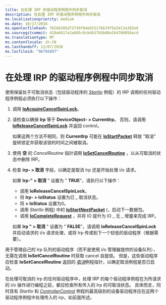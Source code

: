 ```yaml
---
title: 在处理 IRP 的驱动程序例程中同步取消
description: 在处理 IRP 的驱动程序例程中同步取消
ms.localizationpriority: medium
ms.date: 10/17/2018
ms.openlocfilehash: f6584305d73749f0deb53176b74f5e5413a383ed
ms.sourcegitcommit: 418e6617e2a695c9cb4b37b5b60e264760858acd
ms.translationtype: MT
ms.contentlocale: zh-CN
ms.lasthandoff: 12/07/2020
ms.locfileid: "96792697"
---
```

# <a name="synchronizing-cancellation-in-driver-routines-that-process-irps"></a>在处理 IRP 的驱动程序例程中同步取消





使用保留处于可取消状态（包括驱动程序的 [*StartIo*](/windows-hardware/drivers/ddi/wdm/nc-wdm-driver_startio) 例程）的 IRP 调用的任何驱动程序例程必须执行以下操作：

1.  调用 [**IoAcquireCancelSpinLock**](/previous-versions/windows/hardware/drivers/ff548196(v=vs.85))。

2.  请检查以确保 **Irp** 等于 **DeviceObject- &gt; CurrentIrp**。 否则，请调用 [**IoReleaseCancelSpinLock**](/previous-versions/windows/hardware/drivers/ff549550(v=vs.85)) 并返回 control。

    如果这两个方法不相同，则 **CurrentIrp** 可能在 [**IoStartPacket**](/windows-hardware/drivers/ddi/ntifs/nf-ntifs-iostartpacket) 释放 "取消" 旋转锁定并获取该锁的时间之间被取消。

3.  使用 **空** 的 *CancelRoutine* 指针调用 [**IoSetCancelRoutine**](/windows-hardware/drivers/ddi/wdm/nf-wdm-iosetcancelroutine) ，以从可取消的状态中删除 IRP。

4.  检查 **irp- &gt; 取消** 字段，以确定是取消 Irp 还是开始处理 i/o 请求。

    如果 **Irp-" &gt; 取消** " 设置为 " **TRUE**"，请执行以下操作：

    -   调用 **IoReleaseCancelSpinLock**。
    -   将 **Irp- &gt; IoStatus** 设置为已 \_ 取消状态。
    -   将 **&gt; IoStatus** 设置为0。
    -   调用 *StartIo* 例程) 中的 [**IoStartNextPacket**](/windows-hardware/drivers/ddi/ntifs/nf-ntifs-iostartnextpacket) (，启动下一数据包。
    -   调用 [**IoCompleteRequest**](/windows-hardware/drivers/ddi/wdm/nf-wdm-iocompleterequest) ，并将 IO 提升为 IO \_ 无 \_ 增量来完成 IRP。

    如果 **Irp " &gt; 取消** " 设置为 " **FALSE**"，请调用 **IoReleaseCancelSpinLock** 并启动请求的 i/o 请求处理，或将 Irp 传递到下一个较低的驱动程序（根据需要）。

用于管理自己的 Irp 队列的驱动程序（而不是使用 i/o 管理器提供的设备队列），无需在调用 **IoSetCancelRoutine** 时获取 cancel 自旋锁。 但是，这些驱动程序应检查 **IoSetCancelRoutine** 返回的 [*取消*](/windows-hardware/drivers/ddi/wdm/nc-wdm-driver_cancel)例程指针，以确定取消例程是否已启动。

在处理可取消的 Irp 的任何驱动程序中，处理 IRP 的每个驱动程序例程在为所请求的 i/o 操作进行编程之前，都应检查所有传入的 Irp 的可取消状态。 具体而言，同时具有 *StartIo* 和 [*ControllerControl*](https://msdn.microsoft.com/library/windows/hardware/ff542049) 例程的最高级别的设备驱动程序应在这两个驱动程序例程中处理传入的 irp，如前面所述。

 

